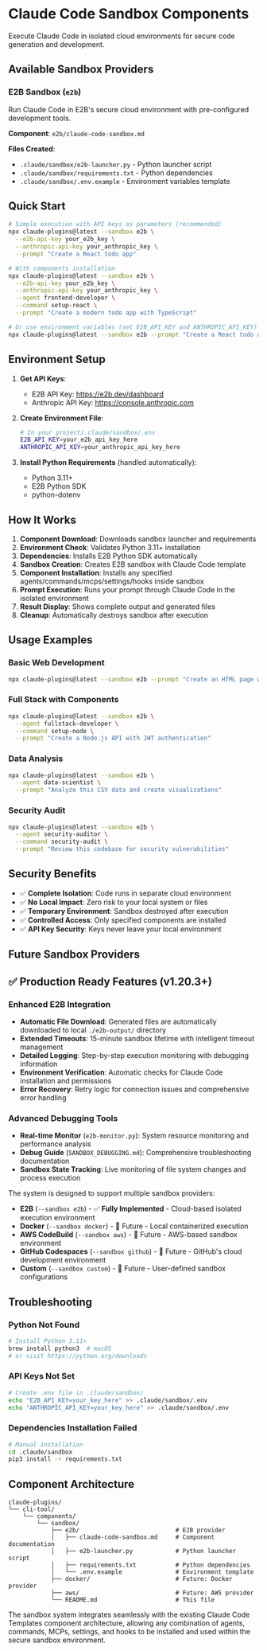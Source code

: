 # Claude Code Sandbox Components

Execute Claude Code in isolated cloud environments for secure code generation and development.

## Available Sandbox Providers

### E2B Sandbox (`e2b`)
Run Claude Code in E2B's secure cloud environment with pre-configured development tools.

**Component**: `e2b/claude-code-sandbox.md`

**Files Created**:
- `.claude/sandbox/e2b-launcher.py` - Python launcher script
- `.claude/sandbox/requirements.txt` - Python dependencies
- `.claude/sandbox/.env.example` - Environment variables template

## Quick Start

```bash
# Simple execution with API keys as parameters (recommended)
npx claude-plugins@latest --sandbox e2b \
  --e2b-api-key your_e2b_key \
  --anthropic-api-key your_anthropic_key \
  --prompt "Create a React todo app"

# With components installation
npx claude-plugins@latest --sandbox e2b \
  --e2b-api-key your_e2b_key \
  --anthropic-api-key your_anthropic_key \
  --agent frontend-developer \
  --command setup-react \
  --prompt "Create a modern todo app with TypeScript"

# Or use environment variables (set E2B_API_KEY and ANTHROPIC_API_KEY)
npx claude-plugins@latest --sandbox e2b --prompt "Create a React todo app"
```

## Environment Setup

1. **Get API Keys**:
   - E2B API Key: https://e2b.dev/dashboard
   - Anthropic API Key: https://console.anthropic.com

2. **Create Environment File**:
   ```bash
   # In your project/.claude/sandbox/.env
   E2B_API_KEY=your_e2b_api_key_here
   ANTHROPIC_API_KEY=your_anthropic_api_key_here
   ```

3. **Install Python Requirements** (handled automatically):
   - Python 3.11+
   - E2B Python SDK
   - python-dotenv

## How It Works

1. **Component Download**: Downloads sandbox launcher and requirements
2. **Environment Check**: Validates Python 3.11+ installation
3. **Dependencies**: Installs E2B Python SDK automatically
4. **Sandbox Creation**: Creates E2B sandbox with Claude Code template
5. **Component Installation**: Installs any specified agents/commands/mcps/settings/hooks inside sandbox
6. **Prompt Execution**: Runs your prompt through Claude Code in the isolated environment
7. **Result Display**: Shows complete output and generated files
8. **Cleanup**: Automatically destroys sandbox after execution

## Usage Examples

### Basic Web Development
```bash
npx claude-plugins@latest --sandbox e2b --prompt "Create an HTML page with modern CSS animations"
```

### Full Stack with Components  
```bash
npx claude-plugins@latest --sandbox e2b \
  --agent fullstack-developer \
  --command setup-node \
  --prompt "Create a Node.js API with JWT authentication"
```

### Data Analysis
```bash
npx claude-plugins@latest --sandbox e2b \
  --agent data-scientist \
  --prompt "Analyze this CSV data and create visualizations"
```

### Security Audit
```bash
npx claude-plugins@latest --sandbox e2b \
  --agent security-auditor \
  --command security-audit \
  --prompt "Review this codebase for security vulnerabilities"
```

## Security Benefits

- ✅ **Complete Isolation**: Code runs in separate cloud environment
- ✅ **No Local Impact**: Zero risk to your local system or files
- ✅ **Temporary Environment**: Sandbox destroyed after execution
- ✅ **Controlled Access**: Only specified components are installed
- ✅ **API Key Security**: Keys never leave your local environment

## Future Sandbox Providers

## ✅ Production Ready Features (v1.20.3+)

### Enhanced E2B Integration
- **Automatic File Download**: Generated files are automatically downloaded to local `./e2b-output/` directory
- **Extended Timeouts**: 15-minute sandbox lifetime with intelligent timeout management
- **Detailed Logging**: Step-by-step execution monitoring with debugging information
- **Environment Verification**: Automatic checks for Claude Code installation and permissions
- **Error Recovery**: Retry logic for connection issues and comprehensive error handling

### Advanced Debugging Tools
- **Real-time Monitor** (`e2b-monitor.py`): System resource monitoring and performance analysis
- **Debug Guide** (`SANDBOX_DEBUGGING.md`): Comprehensive troubleshooting documentation
- **Sandbox State Tracking**: Live monitoring of file system changes and process execution

The system is designed to support multiple sandbox providers:

- **E2B** (`--sandbox e2b`) - ✅ **Fully Implemented** - Cloud-based isolated execution environment
- **Docker** (`--sandbox docker`) - 🔄 Future - Local containerized execution
- **AWS CodeBuild** (`--sandbox aws`) - 🔄 Future - AWS-based sandbox environment
- **GitHub Codespaces** (`--sandbox github`) - 🔄 Future - GitHub's cloud development environment
- **Custom** (`--sandbox custom`) - 🔄 Future - User-defined sandbox configurations

## Troubleshooting

### Python Not Found
```bash
# Install Python 3.11+
brew install python3  # macOS
# or visit https://python.org/downloads
```

### API Keys Not Set
```bash
# Create .env file in .claude/sandbox/
echo "E2B_API_KEY=your_key_here" >> .claude/sandbox/.env
echo "ANTHROPIC_API_KEY=your_key_here" >> .claude/sandbox/.env
```

### Dependencies Installation Failed
```bash
# Manual installation
cd .claude/sandbox
pip3 install -r requirements.txt
```

## Component Architecture

```
claude-plugins/
└── cli-tool/
    └── components/
        └── sandbox/
            ├── e2b/                           # E2B provider
            │   ├── claude-code-sandbox.md     # Component documentation
            │   ├── e2b-launcher.py            # Python launcher script
            │   ├── requirements.txt           # Python dependencies
            │   └── .env.example               # Environment template
            ├── docker/                        # Future: Docker provider
            ├── aws/                           # Future: AWS provider
            └── README.md                      # This file
```

The sandbox system integrates seamlessly with the existing Claude Code Templates component architecture, allowing any combination of agents, commands, MCPs, settings, and hooks to be installed and used within the secure sandbox environment.